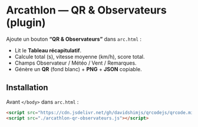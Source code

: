 # Arcathlon — QR & Observateurs (plugin)

Ajoute un bouton **“QR & Observateurs”** dans `arc.html` :
- Lit le **Tableau récapitulatif**.
- Calcule total (s), vitesse moyenne (km/h), score total.
- Champs Observateur / Météo / Vent / Remarques.
- Génère un **QR** (fond blanc) + **PNG** + **JSON** copiable.

## Installation
Avant `</body>` dans `arc.html` :
```html
<script src="https://cdn.jsdelivr.net/gh/davidshimjs/qrcodejs/qrcode.min.js"></script>
<script src="./arcathlon-qr-observateurs.js"></script>
```
